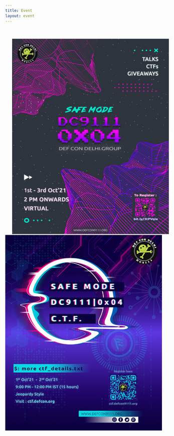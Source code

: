```yaml
---
title: Event
layout: event
---
```


<section id="event" class="has-text-centered">
  <br><br>
<a href="https://forms.gle/Gfga3VEtqPGUL4jB6" style="padding:22px;">
  <img src="/resources/poster_2.png" width="500"/>
</a>
  <a href="https://ctf.defcon9111.org/">
  <img src="/resources/ctf.png" width="500"/>
</a>
</section>  
